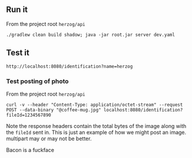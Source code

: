 ## Run it 
From the project root `herzog/api`

`./gradlew clean build shadow; java -jar root.jar server dev.yaml`

## Test it
`http://localhost:8080/identification?name=herzog`

### Test posting of photo

From the project root `herzog/api`

`curl -v --header "Content-Type: application/octet-stream" --request POST --data-binary "@coffee-mug.jpg" localhost:8080/identification?fileId=1234567890`

Note the response headers contain the total bytes of the image along with the `fileId` sent in. This is just an example of how we might post an image. multipart may or may not be better.

Bacon is a fuckface